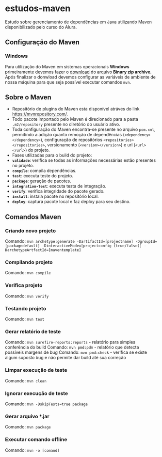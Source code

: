 # estudos-maven
Estudo sobre gerenciamento de dependências em Java utilizando Maven disponibilizado pelo curso do Alura.

## Configuração do Maven
### Windows
Para utilização do Maven em sistemas operacionais **Windows** primeiramente devemos fazer o <a href="https://maven.apache.org/download.cgi">download</a> do arquivo **Binary zip archive**.
Após finalizar o donwload devemos configurar as variáveis de ambiente de nossa máquina para que seja possível executar comandos `mvn`.

## Sobre o Maven
* Repositório de plugins do Maven esta disponível atráves do link https://mvnrepository.com/.
* Todo pacote importado pelo Maven é direcionado para a pasta `.m2/repository` presente no diretório do usuário ativo.
* Toda configuração do Maven encontra-se presente no arquivo `pom.xml`, permitindo a adição quanto remoção de dependências (`<dependency></dependency>`), configuração de repositórios `<repositories></repositories>`, versionamento (`<version></version>`) e url (`<url></url>`) do projeto.
* Fases utilizadas para o build do projeto:
 * **`validade`**: verifica se todas as informações necessárias estão presentes no projeto.
 * **`compile`**: compila dependências.
 * **`test`**: executa teste do projeto.
 * **`package`**: geração de pacotes.
 * **`integration-test`**: executa testa de integração.
 * **`verify`**: verifica integridade do pacote gerado.
 * **`install`**: instala pacote no repositório local.
 * **`deploy`**: captura pacote local e faz deploy para seu destino.

## Comandos Maven
### Criando novo projeto
Comando: `mvn archetype:generate -DartifactId=[projectname] -DgroupId=[packagedefault] -DinteractiveMode=[projectconfig (true/false)] -DarchetypeArtfactId=[maventemplate]`
### Compilando projeto
Comando: `mvn compile`
### Verifica projeto
Comando: `mvn verify`
### Testando projeto
Comando: `mvn test`
### Gerar relatório de teste
Comando: `mvn surefire-reports:reports` - relatório para simples conferência do build
Comando: `mvn pmd:pdm` - relatório que detecta possíveis margens de bug
Comando: `mvn pmd:check` - verifica se existe algum suposto bug e não permite dar build até sua correção
### Limpar execução de teste
Comando: `mvn clean`
### Ignorar execução de teste
Comando: `mvn -DskipTests=true package`
### Gerar arquivo *.jar
Comando: `mvn package`
### Executar comando offline
Comando: `mvn -o [comand]`
